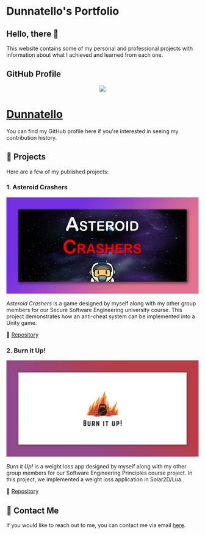 # Dunnatello's Portfolio
## Hello, there 🌊
This website contains some of my personal and professional projects with information about what I achieved and learned from each one.

## GitHub Profile
<p align="center">
  <kbd><img src="https://avatars.githubusercontent.com/u/11823777" width="400" /></kbd>
</p>

# [Dunnatello](https://www.github.com/Dunnatello)
You can find my GitHub profile here if you're interested in seeing my contribution history.

## 🚀 Projects
<p>Here are a few of my published projects:</p>

### 1. Asteroid Crashers
<p align="center"><kbd><img src="images/AsteroidCrashersGraph.png" width="750" /></kbd></p>

<p><i>Asteroid Crashers</i> is a game designed by myself along with my other group members for our Secure Software Engineering university course. This project demonstrates how an anti-cheat system can be implemented into a Unity game.</p>

🤖 [Repository](https://github.com/Dunnatello/AsteroidCrashers/)

### 2. Burn it Up!
<p align="center"><kbd><img src="images/BurnItUp%20Graph.png" width="750" /></kbd></p>

<p><i>Burn it Up!</i> is a weight loss app designed by myself along with my other group members for our Software Engineering Principles course project. In this project, we implemented a weight loss application in Solar2D/Lua.</p>

🤖 [Repository](https://github.com/Dunnatello/BurnItUp)

## 📨 Contact Me
If you would like to reach out to me, you can contact me via email [here](mailto:dunnatelloyt@gmail.com).

